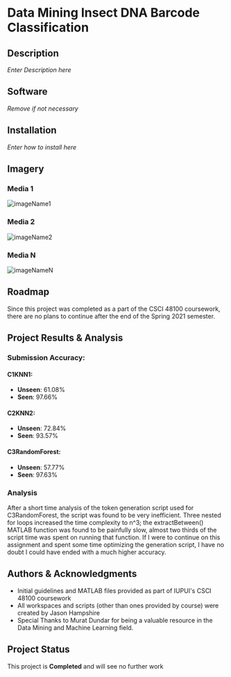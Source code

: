 # Data Mining Insect DNA Barcode Classification

## Description

*Enter Description here*
    
## Software

*Remove if not necessary*

## Installation

*Enter how to install here*

## Imagery

### Media 1 ###

![imageName1](imagePath1)

### Media 2 ###

![imageName2](imagePath2)

### Media N ###

![imageNameN](imagePathN)

## Roadmap

Since this project was completed as a part of the CSCI 48100 coursework, 
there are no plans to continue after the end of the Spring 2021 semester.

## Project Results & Analysis

### Submission Accuracy: ###

#### C1KNN1: ####

- **Unseen**: 61.08% 
- **Seen**:   97.66%

#### C2KNN2: ####

- **Unseen**: 72.84% 
- **Seen**:   93.57%

#### C3RandomForest: ####

- **Unseen**: 57.77% 
- **Seen**:   97.63%

### Analysis ###

After a short time analysis of the token generation script used for C3RandomForest, 
the script was found to be very inefficient.
Three nested for loops increased the time complexity to n^3;
 the extractBetween() MATLAB function was found to be painfully slow, 
 almost two thirds of the script time was spent on running that function.
If I were to continue on this assignment and spent some time optimizing the generation script,
 I have no doubt I could have ended with a much higher accuracy.

## Authors & Acknowledgments

- Initial guidelines and MATLAB files provided as part of IUPUI's CSCI 48100 coursework
- All workspaces and scripts (other than ones provided by course) were created by Jason Hampshire
- Special Thanks to Murat Dundar for being a valuable resource in the Data Mining and Machine Learning field.

## Project Status

This project is **Completed** and will see no further work
